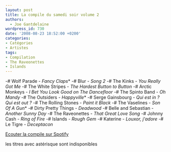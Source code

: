 ```yaml
---
layout: post
title: La compile du samedi soir volume 2
authors:
  - Joe Gantdelaine
wordpress_id: 730
date: '2008-08-23 18:52:00 +0200'
categories:
- Catégories
- Artistes
tags:
- Compilation
- The Raveonettes
- Islands
---
```

-# Wolf Parade - *Fancy Claps**
-# Blur - *Song 2*
-# The Kinks - *You Really Got Me*
-# The White Stripes - *The Hardest Button to Button*
-# Arctic Monkeys - *I Bet You Look Good on The Dancefloor*
-# The Spinto Band - *Oh Mandy*
-# The Outsiders - *Happyville**
-# Serge Gainsbourg - *Qui est in ? Qui est out ?*
-# The Rolling Stones - *Paint it Black*
-# The Vaselines - *Son Of A Gun**
-# Dirty Pretty Things - *Deadwood*
-# Belle and Sebastian - *Another Sunny Day*
-# The Raveonettes - *That Great Love Song*
-# Johnny Cash - *Ring of Fire*
-# Islands - *Rough Gem*
-# Katerine - *Louxor, j'adore*
-# Le Tigre - *Deceptacon*

[Ecouter la compile sur Spotify ]( http://open.spotify.com/user/guiguilele/playlist/3hoF0fwx9h8SfMZQQ1JVAm)

les titres avec astérisque sont indisponibles
